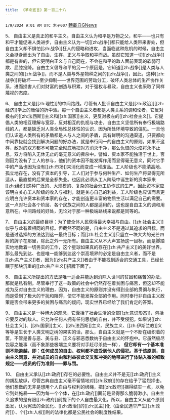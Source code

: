 ```yaml
---
title: 《革命宣言》第一百二十八
---
```

`1/9/2024 9:01 AM UTC 木子007` [轉載自GNews](https://gnews.org/articles/2200065)

5、 自由主义是真正的和平主义。自由主义认为和平是万物之父，和平——也只有和平才能促进人类进步，自由主义认为一切[[zh:战争]]都只能给人类带来害处，但自由主义却不惧怕[[zh:战争]]狂人的侵略和进攻，当面临这种危机的时候，自由主义会挺身而出为了自由、生存、正义与争取和平而战。虽然它知道一切[[zh:战争]]都是有害的，但它更明白正义与自己同在，不会在和平的敌人面前表现的软弱可欺、屈膝投降。自由主义倡导和平的另一个原因是，它知道[[zh:战争]]是人类与人类之间的[[zh:战争]]，而不是人类与外星物种之间的[[zh:战争]]，因此，这种[[zh:战争]]将破坏——至少抑制——世界范围的劳动分工，破坏人类总体的生产协作关系，进而损害人们对财富的创造与积累，对于强权与暴政，自由主义也采取了同样蔑视的态度。

6、 自由主义是[[zh:理性]]的中间路线。尽管有人批评自由主义是[[zh:政治]][[zh:经济]]学上的庸俗的折中派。每一个自由主义者都是人类关系的调和论者，它反对极右的[[zh:法西斯]]主义和[[zh:国家]]主义，更反对极左的[[zh:社会主义]]。它提倡人类的相互理解与宽容，反对相互的仇视与攻击，自由主义坚信所有奉行极端路线的人，都是缺乏对人类全局性总体性的认识，因为所处环境导致的偏见。一旦他们认识道人类所有的矛盾都是人与人之间的矛盾，具有鲜明的沟通渠道，只要都向中间靠拢就会找到解决问题的好办法，就是奉行同一的自由主义的原则。如果不这样，敌对的双方都不可能完全彻底地把对方消灭干净，那么仇恨的火焰将永不止息，双方将陷入无休无止的毫无意义的撕杀中。譬如，资本家不能独活于世上，否则因为没有了工人的参与，他们的资本因不能发挥作用而显得毫无意义，同时它手中的产品也因为没有[[zh:市场]]来消化而变成一堆废品。工人阶级也不能清高地、孤立地存在，没有了资本的引导，工人们对于参与何种生产、如何生产将显得无所适从，最直接的后果是全都失业。也因此必须从工人阶级中诞生新的资本家来[[zh:组织]]这种广泛的、大规模的、复杂的社会分工协作式的生产。因此资本家应该明白关心工人阶级的收入与福利，就是关心自己的利益，工人阶级也应该而且更应明白允许资本和资本家的存在，才能创造更丰富的物质生活以满足自己的需要。这一点对社会各个阶层、各个民族之间的人都是适用的，这也是自由主义的调和用意所在。中间路线的好处，无论对于那一种极端路线来说都是同等的。

7、 自由主义的最终目标：为了使全体人民获得最大幸福与自由。[[zh:社会主义]]似乎与此有着相同的目标。但截然不同的是，自由主义不是通过其追求的目标，而是通过选择的方法达到这一最终目标；而[[zh:社会主义]]只竖立一块大大的光芒四射的牌子在那里，除此之外一无所有。自由主义从不大声宣扬这一目标，而是脚踏实地地做着一切务实的工作，这个星球如果真的存在[[zh:共产主义]]的美好世界，那么最先到达、也是唯一能够到达这个崇高境界的必定是自由主义者，而不是[[zh:共产主义]]者，因为[[zh:共产主义]]者由于不能找到适合的交通工具，已经长眠于那块沉重的[[zh:共产主义]]招牌下面了。

8、 自由主义所提出的方法是唯一适合并能达到消除人世间的贫困和痛苦的办法，那就是私有制。尽管奉行了这一政策的社会中仍然存在着贫困与痛苦，但这却不能成为反对自由主义的理由，因为，自由主义的原则并没有得到全部的贯彻与执行，而是受到了极大的干扰和阻碍，使它不能发挥全部的作用。同时奉行非自由主义政策是否会带来更多的贫困与痛苦的疑问，现实世界已经给了我们肯定的答案。

9、 自由主义是一种博大的观念，它囊括了社会生活的全部[[zh:意识形态]]，包括它要反对的敌人。它允许任何人拥有任何思想的自由，并不受侵犯。如果说[[zh:社会主义]]、[[zh:国家]]主义、[[zh:法西斯]]主义、民族主义、[[zh:伊斯兰教]]义等等是生长于人类文明之树的果实的话，那么，自由主义就是一个不断在编织着的筐，不管是善与恶、美与丑、正义与邪恶悉数纳于自由主义的怀抱中。它虽然极尽包容之能事（而不象那些极端主义要将对手赶尽杀绝一样），  **但它却有一个基本准则不能逾越，即：任何成员的自由、权利都不应受到他人的侵犯。基于该原则，自由主义同意、并对成员的自由和利益彼此交叉和冲突的地带进行了体贴入微的细致规定——成员的行为准则——罪与罚。** 

10、 自由主义承认[[zh:政府]]存在的必要性。自由主义并不是无[[zh:政府]]主义的胡乱放纵，尽管古典自由主义毫不留情地对[[zh:政府]]的存在给予了猛烈抨击。他们想做的无非是想用个人自由与权利的绑绳，把[[zh:政府]]捆得结实一点，以免它到处施暴——因为每一个个体，在[[zh:政府]]面前是显得那么脆弱渺小。自由主义追求的是有限[[zh:政府]]前提下的个人自由最大化，所以，自由主义从这个原则出发，认为宪法的全民化、[[zh:政治]]的[[zh:民主]]化（由全民选举产生[[zh:政府]]）、个[[zh:人权]]利的法律化都是公民社会的制度性结果。
